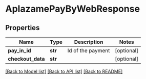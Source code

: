 # AplazamePayByWebResponse

## Properties
Name | Type | Description | Notes
------------ | ------------- | ------------- | -------------
**pay_in_id** | **str** | Id of the payment | [optional] 
**checkout_data** | **str** |  | [optional] 

[[Back to Model list]](../README.md#documentation-for-models) [[Back to API list]](../README.md#documentation-for-api-endpoints) [[Back to README]](../README.md)



